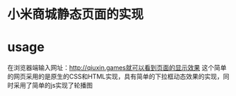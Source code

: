 小米商城静态页面的实现
==
usage
==
在浏览器端输入网址：http://qiuxin.games就可以看到页面的显示效果
这个简单的网页采用的是原生的CSS和HTML实现，具有简单的下拉框动态效果的实现，同时采用了简单的js实现了轮播图
